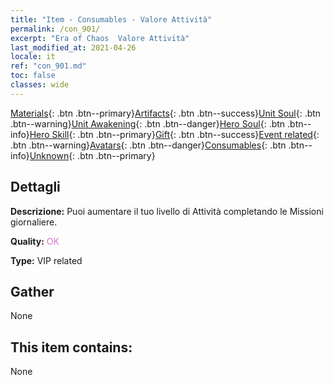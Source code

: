 ```yaml
---
title: "Item - Consumables - Valore Attività"
permalink: /con_901/
excerpt: "Era of Chaos  Valore Attività"
last_modified_at: 2021-04-26
locale: it
ref: "con_901.md"
toc: false
classes: wide
---
```

 [Materials](/ItemsIT/){: .btn .btn--primary}[Artifacts](/ItemsIT/Artifacts/){: .btn .btn--success}[Unit Soul](/ItemsIT/UnitSoul/){: .btn .btn--warning}[Unit Awakening](/ItemsIT/UnitAwakening/){: .btn .btn--danger}[Hero Soul](/ItemsIT/HeroSoul/){: .btn .btn--info}[Hero Skill](/ItemsIT/HeroSkill/){: .btn .btn--primary}[Gift](/ItemsIT/Gift/){: .btn .btn--success}[Event related](/ItemsIT/Events/){: .btn .btn--warning}[Avatars](/ItemsIT/Avatars/){: .btn .btn--danger}[Consumables](/ItemsIT/Consumables/){: .btn .btn--info}[Unknown](/ItemsIT/Unknown/){: .btn .btn--primary}

## Dettagli
 **Descrizione:** Puoi aumentare il tuo livello di Attività completando le Missioni giornaliere.

 **Quality:** <span style="color: #DA70D6">OK</span>

 **Type:** VIP related

## Gather

  None

## This item contains:

  None

